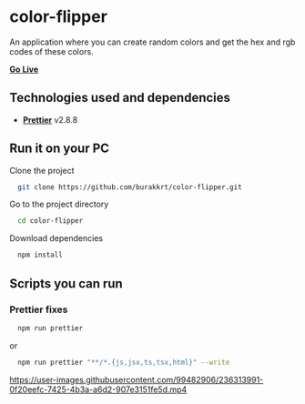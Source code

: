 # color-flipper

An application where you can create random colors and get the hex and rgb codes of these colors.

[**Go Live**](https://burakkrt.github.io/color-flipper/)

## Technologies used and dependencies

- [**Prettier**](https://prettier.io) v2.8.8

## Run it on your PC

Clone the project

```bash
  git clone https://github.com/burakkrt/color-flipper.git
```

Go to the project directory

```bash
  cd color-flipper
```

Download dependencies

```bash
  npm install
```

## Scripts you can run

### Prettier fixes

```bash
  npm run prettier
```

or

```bash
  npm run prettier "**/*.{js,jsx,ts,tsx,html}" --write
```


https://user-images.githubusercontent.com/99482906/236313991-0f20eefc-7425-4b3a-a6d2-907e3151fe5d.mp4

